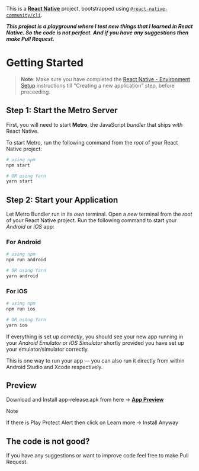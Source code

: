 This is a [**React Native**](https://reactnative.dev) project, bootstrapped using [`@react-native-community/cli`](https://github.com/react-native-community/cli).

***This project is a playground where I test new things that I learned in React Native. So the code is not perfect. And if you have any suggestions then make Pull Request.***


# Getting Started

>**Note**: Make sure you have completed the [React Native - Environment Setup](https://reactnative.dev/docs/environment-setup) instructions till "Creating a new application" step, before proceeding.

## Step 1: Start the Metro Server

First, you will need to start **Metro**, the JavaScript _bundler_ that ships _with_ React Native.

To start Metro, run the following command from the _root_ of your React Native project:

```bash
# using npm
npm start

# OR using Yarn
yarn start
```

## Step 2: Start your Application

Let Metro Bundler run in its _own_ terminal. Open a _new_ terminal from the _root_ of your React Native project. Run the following command to start your _Android_ or _iOS_ app:

### For Android

```bash
# using npm
npm run android

# OR using Yarn
yarn android
```

### For iOS

```bash
# using npm
npm run ios

# OR using Yarn
yarn ios
```

If everything is set up _correctly_, you should see your new app running in your _Android Emulator_ or _iOS Simulator_ shortly provided you have set up your emulator/simulator correctly.

This is one way to run your app — you can also run it directly from within Android Studio and Xcode respectively.

## Preview

Download and Install app-release.apk from here -> [**App Preview**](https://github.com/RameesJahan/react-native-new-app/releases/tag/ReactNativeApp)

> [!NOTE] 
> If there is Play Protect Alert then click on Learn more -> Install Anyway 

## The code is not good?
If you have any suggestions or want to improve code feel free to make Pull Request.